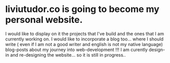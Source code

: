 # liviutudor.co is going to become my personal website.
I would like to display on it the projects that I've build and the ones that I am currently working on.
I would like to incorporate a blog too... where I should write ( even if I am not a good writer and english is not my native language) blog-posts about my journey into web-development !!!
I am curently design-in and re-designing the website... so it is still in progress..
